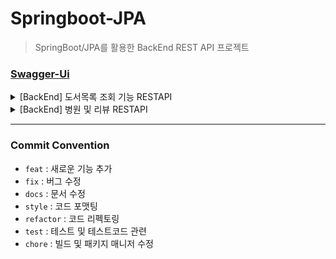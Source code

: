 

# Springboot-JPA
> SpringBoot/JPA를 활용한 BackEnd REST API 프로젝트


### [Swagger-Ui](http://geun.me:8888/swagger-ui/)

<details>
<summary>[BackEnd] 도서목록 조회 기능 RESTAPI</summary>
<div>
> - REST API
>  - EndPoints
>    - [GET]
>      - [전체 조회] : http://geun.me:8888/api/v1/books
>      - [책 Id값으로 조회] : http://http://geun.me:8888/api/v1/books/{id}
</div>
</details>

<details>
<summary>[BackEnd] 병원 및 리뷰 RESTAPI</summary>
<div>
> - REST API
>  - EndPoints
>    - [GET]
>      - [{id} 병원의 정보] : http://geun.me:8888/api/v1/hospitals/{id}
>      - [{id} 병원의 리뷰 조회] : http://geun.me:8888/api/v1/hospitals/reviews
>      - [{id} 리뷰 조회] : http://geun.me:8888/api/v1/hospitals/reviews/{id}
>      - [총 병원 등록 수 조회] : http://geun.me:8888/api/v1/hospitals/totalcounts
>    - [POST]
>       - [새 리뷰 등록] : http://geun.me:8888/api/v1/reviews/{id}
</div>
</details>

---

### Commit Convention
- `feat` : 새로운 기능 추가
- `fix` : 버그 수정
- `docs` : 문서 수정
- `style` : 코드 포맷팅
- `refactor` : 코드 리펙토링
- `test` : 테스트 및 테스트코드 관련
- `chore` : 빌드 및 패키지 매니저 수정